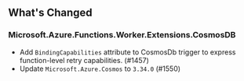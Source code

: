 ## What's Changed

<!-- Please add your release notes in the following format:
- My change description (#PR/#issue)
-->

### Microsoft.Azure.Functions.Worker.Extensions.CosmosDB <version>

- Add `BindingCapabilities` attribute to CosmosDb trigger to express function-level retry capabilities. (#1457)
- Update `Microsoft.Azure.Cosmos` to `3.34.0` (#1550)
